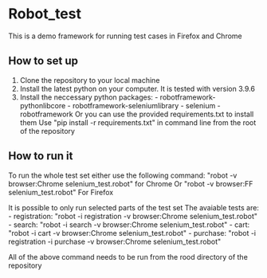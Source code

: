 # Robot_test

This is a demo framework for running test cases in Firefox and Chrome

## How to set up

1) Clone the repository to your local machine
2) Install the latest python on your computer. It is tested with version 3.9.6
3) Install the neccessary python packages:
        - robotframework-pythonlibcore
        - robotframework-seleniumlibrary
        - selenium
        - robotframework
    Or you can use the provided requirements.txt to install them
    Use "pip install -r requirements.txt" in command line from the root of the repository

## How to run it

To run the whole test set either use the following command:
    "robot -v browser:Chrome selenium_test.robot" for Chrome
Or
    "robot -v browser:FF selenium_test.robot" For Firefox

It is possible to only run selected parts of the test set
The avaiable tests are:
    - registration: "robot -i registration -v browser:Chrome selenium_test.robot"
    - search: "robot -i search -v browser:Chrome selenium_test.robot"
    - cart: "robot -i cart -v browser:Chrome selenium_test.robot"
    - purchase: "robot -i registration -i purchase -v browser:Chrome selenium_test.robot"

All of the above command needs to be run from the rood directory of the repository
